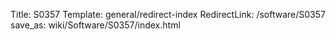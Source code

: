 Title: S0357
Template: general/redirect-index
RedirectLink: /software/S0357
save_as: wiki/Software/S0357/index.html